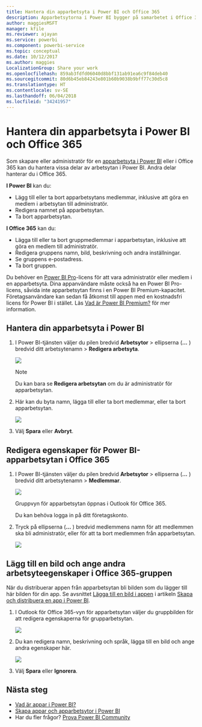 ```yaml
---
title: Hantera din apparbetsyta i Power BI och Office 365
description: Apparbetsytorna i Power BI bygger på samarbetet i Office 365-grupper. Hantera dina apparbetsytor i Power BI och Office 365.
author: maggiesMSFT
manager: kfile
ms.reviewer: ajayan
ms.service: powerbi
ms.component: powerbi-service
ms.topic: conceptual
ms.date: 10/12/2017
ms.author: maggies
LocalizationGroup: Share your work
ms.openlocfilehash: 859ab3fdfd06040d8bbf131ab91ea6c9f84deb40
ms.sourcegitcommit: 80d6b45eb84243e801b60b9038b9bff77c30d5c8
ms.translationtype: HT
ms.contentlocale: sv-SE
ms.lasthandoff: 06/04/2018
ms.locfileid: "34241957"
---
```

# <a name="manage-your-app-workspace-in-power-bi-and-office-365"></a>Hantera din apparbetsyta i Power BI och Office 365
Som skapare eller administratör för en [apparbetsyta i Power BI](service-install-use-apps.md) eller i Office 365 kan du hantera vissa delar av arbetsytan i Power BI. Andra delar hanterar du i Office 365. 

**I Power BI** kan du:

* Lägg till eller ta bort apparbetsytans medlemmar, inklusive att göra en medlem i arbetsytan till administratör.
* Redigera namnet på apparbetsytan.
* Ta bort apparbetsytan.

**I Office 365** kan du:

* Lägga till eller ta bort gruppmedlemmar i apparbetsytan, inklusive att göra en medlem till administratör.
* Redigera gruppens namn, bild, beskrivning och andra inställningar.
* Se gruppens e-postadress.
* Ta bort gruppen.

Du behöver en [Power BI Pro](service-free-vs-pro.md)-licens för att vara administratör eller medlem i en apparbetsyta. Dina appanvändare måste också ha en Power BI Pro-licens, såvida inte apparbetsytan finns i en Power BI Premium-kapacitet. Företagsanvändare kan sedan få åtkomst till appen med en kostnadsfri licens för Power BI i stället. Läs [Vad är Power BI Premium?](service-premium.md) för mer information.

## <a name="edit-your-app-workspace-in-power-bi"></a>Hantera din apparbetsyta i Power BI
1. I Power BI-tjänsten väljer du pilen bredvid **Arbetsytor** > ellipserna (**...** ) bredvid ditt arbetsytenamn > **Redigera arbetsyta**. 
   
   ![](media/service-manage-app-workspace-in-power-bi-and-office-365/power-bi-app-ellipsis.png)
   
   > [!NOTE]
   > Du kan bara se **Redigera arbetsytan** om du är administratör för apparbetsytan.
   > 
   > 
2. Här kan du byta namn, lägga till eller ta bort medlemmar, eller ta bort apparbetsytan. 
   
   ![](media/service-manage-app-workspace-in-power-bi-and-office-365/power-bi-app-edit-workspace.png)
3. Välj **Spara** eller **Avbryt**.

## <a name="edit-power-bi-app-workspace-properties-in-office-365"></a>Redigera egenskaper för Power BI-apparbetsytan i Office 365
1. I Power BI-tjänsten väljer du pilen bredvid **Arbetsytor** > ellipserna (**...** ) bredvid ditt arbetsytenamn > **Medlemmar**. 
   
   ![](media/service-manage-app-workspace-in-power-bi-and-office-365/power-bi-app-ellipsis.png)
   
   Gruppvyn för apparbetsytan öppnas i Outlook för Office 365.
   
   Du kan behöva logga in på ditt företagskonto.
2. Tryck på ellipserna (**...** ) bredvid medlemmens namn för att medlemmen ska bli administratör, eller för att ta bort medlemmen från apparbetsytan. 
   
   ![](media/service-manage-app-workspace-in-power-bi-and-office-365/pbi_managegroupo365.png)

## <a name="add-an-image-and-set-other-workspace-properties-in-the-office-365-group"></a>Lägg till en bild och ange andra arbetsyteegenskaper i Office 365-gruppen
När du distribuerar appen från apparbetsytan bli bilden som du lägger till här bilden för din app. Se avsnittet [Lägga till en bild i appen](service-create-distribute-apps.md#add-an-image-to-your-app-optional) i artikeln [Skapa och distribuera en app i Power BI](service-create-distribute-apps.md).

1. I Outlook för Office 365-vyn för apparbetsytan väljer du gruppbilden för att redigera egenskaperna för grupparbetsytan.
   
   ![](media/service-manage-app-workspace-in-power-bi-and-office-365/pbi_editgroupo365.png)
2. Du kan redigera namn, beskrivning och språk, lägga till en bild och ange andra egenskaper här.
   
   ![](media/service-manage-app-workspace-in-power-bi-and-office-365/pbi_editgrpo365dialog.png)
3. Välj **Spara** eller **Ignorera**.

## <a name="next-steps"></a>Nästa steg
* [Vad är appar i Power BI?](service-install-use-apps.md)
* [Skapa appar och apparbetsytor i Power BI](service-create-distribute-apps.md)
* Har du fler frågor? [Prova Power BI Community](http://community.powerbi.com/)

